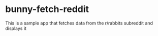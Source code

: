 # bunny-fetch-reddit
This is a sample app that fetches data from the r/rabbits subreddit and displays it
